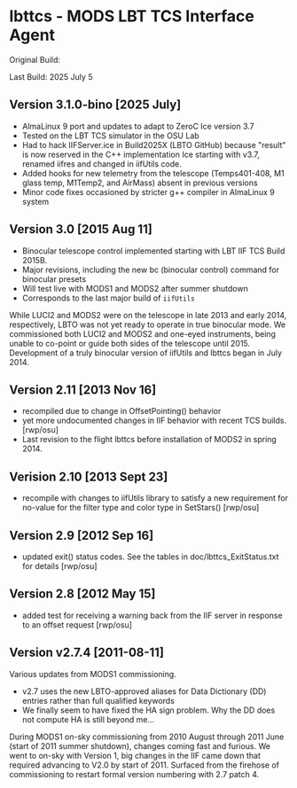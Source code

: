 # lbttcs - MODS LBT TCS Interface Agent

Original Build: 

Last Build: 2025 July 5

## Version 3.1.0-bino [2025 July]
 * AlmaLinux 9 port and updates to adapt to ZeroC Ice version 3.7
 * Tested on the LBT TCS simulator in the OSU Lab
 * Had to hack IIFServer.ice in Build2025X (LBTO GitHub) because "result" is now reserved in the C++ implementation Ice starting with v3.7, renamed iifres and changed in iifUtils code.
 * Added hooks for new telemetry from the telescope (Temps401-408, M1 glass temp, M1Temp2, and AirMass) absent in previous versions
 * Minor code fixes occasioned by stricter g++ compiler in AlmaLinux 9 system

## Version 3.0 [2015 Aug 11]
 * Binocular telescope control implemented starting with LBT IIF TCS Build 2015B.
 * Major revisions, including the new bc (binocular control) command for binocular presets
 * Will test live with MODS1 and MODS2 after summer shutdown
 * Corresponds to the last major build of `iifUtils`

While LUCI2 and MODS2 were on the telescope in late 2013 and early 2014, respectively, LBTO was not yet ready to operate in true binocular mode.  We commissioned
both LUCI2 and MODS2 and one-eyed instruments, being unable to co-point or guide both sides of the telescope until 2015.  Development of a truly binocular
version of iifUtils and lbttcs began in July 2014.

## Version 2.11 [2013 Nov 16]
 * recompiled due to change in OffsetPointing() behavior
 * yet more undocumented changes in IIF behavior with recent TCS builds.  [rwp/osu]
 * Last revision to the flight lbttcs before installation of MODS2 in spring 2014.

## Verision 2.10 [2013 Sept 23]
 * recompile with changes to iifUtils library to satisfy a new requirement for no-value for the filter type and color type in SetStars() [rwp/osu]

## Version 2.9 [2012 Sep 16]
 * updated exit() status codes.  See the tables in doc/lbttcs_ExitStatus.txt for details [rwp/osu]

## Version 2.8 [2012 May 15]
 * added test for receiving a warning back from the IIF server in response to an offset request [rwp/osu]

## Version v2.7.4 [2011-08-11]
Various updates from MODS1 commissioning.  
 * v2.7 uses the new LBTO-approved aliases for Data Dictionary (DD) entries rather than full qualified keywords
 * We finally seem to have fixed the HA sign problem.  Why the DD does not compute HA is still beyond me...

During MODS1 on-sky commissioning from 2010 August through 2011 June (start of 2011 summer shutdown), changes
coming fast and furious.  We went to on-sky with Version 1, big changes in the IIF came down that required 
advancing to V2.0 by start of 2011.  Surfaced from the firehose of commissioning to restart formal version
numbering with 2.7 patch 4.
